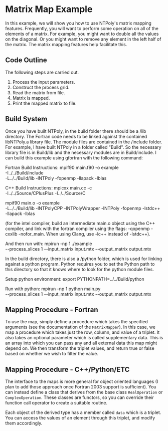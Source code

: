 # Matrix Map Example

In this example, we will show you how to use NTPoly's matrix mapping features.
Frequently, you will want to perform some operation on all of the elements
of a matrix. For example, you might want to double all the values on the
diagonal. Or you might want to remove any element in the left half of the
matrix. The matrix mapping features help facilitate this.

## Code Outline

The following steps are carried out.
1. Process the input parameters.
2. Construct the process grid.
3. Read the matrix from file.
4. Matrix is mapped.
6. Print the mapped matrix to file.

## Build System

Once you have built NTPoly, in the build folder there should be a /lib
directory. The Fortran code needs to be linked against the contained libNTPoly.a
library file. The module files are contained in the /include folder.  For
example, I have built NTPoly in a folder called "Build". So the necessary
library file is in Build/lib and the necessary modules are in Build/include.
I can build this example using gfortran with the following command:

Fortran Build Instructions:
mpif90 main.f90 -o example \
  -I../../Build/include \
  -L../../Build/lib -lNTPoly -fopenmp -llapack -lblas

C++ Build Instructions:
mpicxx main.cc -c \
  -I../../Source/CPlusPlus -I../../Source/C

mpif90 main.o -o example \
  -L../../Build/lib -lNTPolyCPP -lNTPolyWrapper -lNTPoly -fopenmp -lstdc++ \
  -llapack -lblas

(for the intel compiler, build an intermediate main.o object using the
C++ compiler, and link with the fortran compiler using the flags:
-qopenmp -cxxlib -nofor_main. When using Clang, use -lc++ instead of -lstdc++).

And then run with:
mpirun -np 1 ./example \
--process_slices 1 --input_matrix input.mtx --output_matrix output.mtx

In the build directory, there is also a /python folder, which is used for
linking against a python program. Python requires you to set the Python path
to this directory so that it knows where to look for the python module files.

Setup python environment:
export PYTHONPATH=../../Build/python

Run with python:
mpirun -np 1 python main.py \
--process_slices 1 --input_matrix input.mtx --output_matrix output.mtx

## Mapping Procedure - Fortran

To use the map, simply define a procedure which takes the specified arguments
(see the documentation of the `MatrixMapper`). In this case, we map a
procedure which takes just the row, column, and value of a triplet. It also
takes an optional parameter which is called supplementary data. This is an
array into which you can pass any and all external data this map might depend
on. We then transform the triplet values, and return true or false based on
whether we wish to filter the value.

## Mapping Procedure - C++/Python/ETC

The interface to the maps is more general for object oriented languages
(I plan to add those approach once Fortran 2003 support is sufficient). You
can instead define a class that derives from the base class `RealOperation` or
`ComplexOperation`. These classes are functors, so you can override their
function call operator to create a suitable routine.

Each object of the derived type has a member called `data` which is a triplet.
You can access the values of an element through this triplet, and modify
them accordingly.
